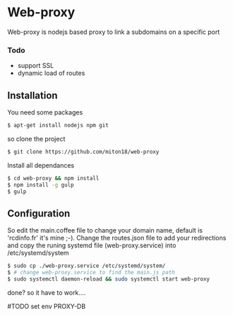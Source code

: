 # Web-proxy

Web-proxy is nodejs based proxy to link a subdomains on a specific port

### Todo
  - support SSL
  - dynamic load of routes

## Installation

You need some packages
```sh
$ apt-get install nodejs npm git
```
so clone the project
```sh
$ git clone https://github.com/miton18/web-proxy
```
Install all dependances
```sh
$ cd web-proxy && npm install 
$ npm install -g gulp
$ gulp
```

## Configuration
So edit the main.coffee file to change your domain name, default is 'rcdinfo.fr' it's mine ;-).
Change  the routes.json file to add your redirections
and copy the runing systemd file (web-proxy.service) into /etc/systemd/system

```sh
$ sudo cp ./web-proxy.service /etc/systemd/system/
$ # change web-proxy.service to find the main.js path
$ sudo systemctl daemon-reload && sudo systemctl start web-proxy
```
done? so it have to work....

#TODO set env PROXY-DB




